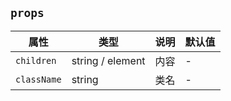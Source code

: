 ## `props`
属性|类型|说明|默认值
---|---|---|---
`children` | string / element | 内容 | -
`className` | string | 类名 | -
